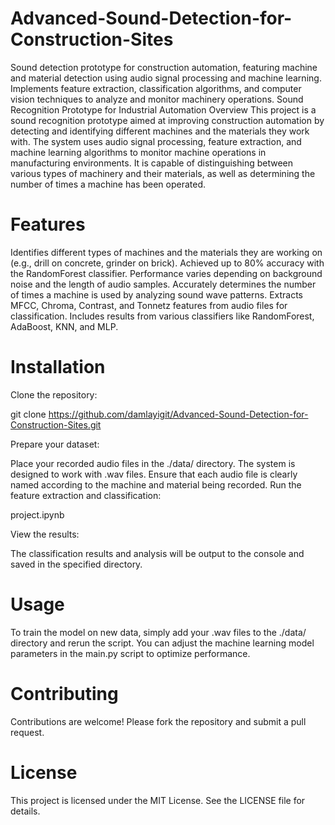 # Advanced-Sound-Detection-for-Construction-Sites
Sound detection prototype for construction automation, featuring machine and material detection using audio signal processing and machine learning. Implements feature extraction, classification algorithms, and computer vision techniques to analyze and monitor machinery operations.
Sound Recognition Prototype for Industrial Automation
Overview
This project is a sound recognition prototype aimed at improving construction automation by detecting and identifying different machines and the materials they work with. The system uses audio signal processing, feature extraction, and machine learning algorithms to monitor machine operations in manufacturing environments. It is capable of distinguishing between various types of machinery and their materials, as well as determining the number of times a machine has been operated.

# Features

Identifies different types of machines and the materials they are working on (e.g., drill on concrete, grinder on brick).
Achieved up to 80% accuracy with the RandomForest classifier. Performance varies depending on background noise and the length of audio samples.
Accurately determines the number of times a machine is used by analyzing sound wave patterns.
Extracts MFCC, Chroma, Contrast, and Tonnetz features from audio files for classification.
Includes results from various classifiers like RandomForest, AdaBoost, KNN, and MLP.

# Installation

Clone the repository:

git clone https://github.com/damlayigit/Advanced-Sound-Detection-for-Construction-Sites.git

Prepare your dataset:

Place your recorded audio files in the ./data/ directory. The system is designed to work with .wav files. Ensure that each audio file is clearly named according to the machine and material being recorded.
Run the feature extraction and classification:

project.ipynb

View the results:

The classification results and analysis will be output to the console and saved in the specified directory.

# Usage

To train the model on new data, simply add your .wav files to the ./data/ directory and rerun the script.
You can adjust the machine learning model parameters in the main.py script to optimize performance.

# Contributing
Contributions are welcome! Please fork the repository and submit a pull request.

# License
This project is licensed under the MIT License. See the LICENSE file for details.
